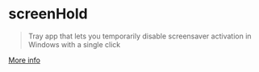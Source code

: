 # screenHold

> Tray app that lets you temporarily disable screensaver activation in Windows with a single click

[More info](https://dvuckovic.com/2003/01/10/screenhold/)
